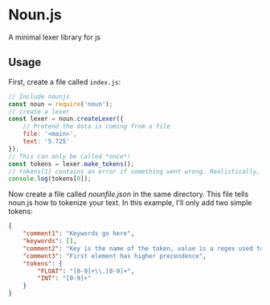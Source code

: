 # Noun.js
A minimal lexer library for js

## Usage
First, create a file called `index.js`:
```js
// Include nounjs
const noun = require('noun');
// create a lexer
const lexer = noun.createLexer({
    // Pretend the data is coming from a file
    file: '<main>',
    text: '5.725'
});
// This can only be called *once*!
const tokens = lexer.make_tokens();
// tokens[1] contains an error if something went wrong. Realistically, you should check for it first!
console.log(tokens[0]);
```
Now create a file called *nounfile.json* in the same directory. This file tells noun.js how to tokenize your text. In this example, I'll only add two simple tokens:
```json
{
    "comment1": "Keywords go here",
    "keywords": [],
    "comment2": "Key is the name of the token, value is a regex used to match it",
    "comment3": "First element has higher precendence",
    "tokens": {
        "FLOAT": "[0-9]+\\.[0-9]+",
        "INT": "[0-9]+"
    }
}
```